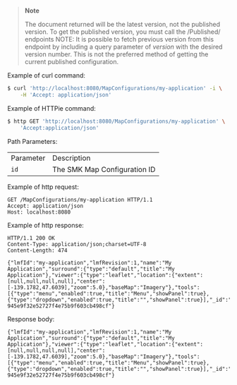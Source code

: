 # 

> **Note**
> 
> The document returned will be the latest version, not the published
> version. To get the published version, you must call the /Published/
> endpoints NOTE: It is possible to fetch previous version from this
> endpoint by including a query parameter of *version* with the desired
> version number. This is not the preferred method of getting the
> current published configuration.

Example of curl command:

``` bash
$ curl 'http://localhost:8080/MapConfigurations/my-application' -i \
    -H 'Accept: application/json'
```

Example of HTTPie command:

``` bash
$ http GET 'http://localhost:8080/MapConfigurations/my-application' \
    'Accept:application/json'
```

Path Parameters:

|           |                              |
| --------- | ---------------------------- |
| Parameter | Description                  |
| `id`      | The SMK Map Configuration ID |

Example of http request:

``` http
GET /MapConfigurations/my-application HTTP/1.1
Accept: application/json
Host: localhost:8080
```

Example of http response:

``` http
HTTP/1.1 200 OK
Content-Type: application/json;charset=UTF-8
Content-Length: 474

{"lmfId":"my-application","lmfRevision":1,"name":"My Application","surround":{"type":"default","title":"My Application"},"viewer":{"type":"leaflet","location":{"extent":[null,null,null,null],"center":[-139.1782,47.6039],"zoom":5.0},"baseMap":"Imagery"},"tools":[{"type":"menu","enabled":true,"title":"Menu","showPanel":true},{"type":"dropdown","enabled":true,"title":"","showPanel":true}],"_id":"ad593c1e44230b8894a465a049090521","_rev":"1-945e9f32e52727f4e75b9f603cb498cf"}
```

Response
body:

``` options=
{"lmfId":"my-application","lmfRevision":1,"name":"My Application","surround":{"type":"default","title":"My Application"},"viewer":{"type":"leaflet","location":{"extent":[null,null,null,null],"center":[-139.1782,47.6039],"zoom":5.0},"baseMap":"Imagery"},"tools":[{"type":"menu","enabled":true,"title":"Menu","showPanel":true},{"type":"dropdown","enabled":true,"title":"","showPanel":true}],"_id":"ad593c1e44230b8894a465a049090521","_rev":"1-945e9f32e52727f4e75b9f603cb498cf"}
```
